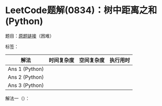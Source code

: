 # LeetCode题解(0834)：树中距离之和(Python)

题目：[原题链接](https://leetcode-cn.com/problems/sum-of-distances-in-tree/)（困难）

标签：

| 解法           | 时间复杂度 | 空间复杂度 | 执行用时 |
| -------------- | ---------- | ---------- | -------- |
| Ans 1 (Python) |            |            |          |
| Ans 2 (Python) |            |            |          |
| Ans 3 (Python) |            |            |          |

解法一（）：

